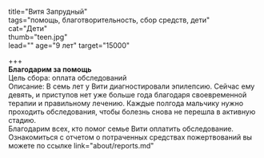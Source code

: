 title="Витя Запрудный"  
tags="помощь, благотворительность, сбор средств, дети"  
cat="Дети"  
thumb="teen.jpg"  
lead=""
age="9 лет"
target="15000"

+++  
**Благодарим за помощь**  
Цель сбора: оплата обследований  
Описание: В семь лет у Вити диагностировали эпилепсию. Сейчас ему девять, и приступов нет уже больше года благодаря своевременной терапии и правильному лечению. Каждые полгода мальчику нужно проходить обследования, чтобы болезнь снова не перешла в активную стадию.  
Благодарим всех, кто помог семье Вити оплатить обследование. Ознакомиться с отчетом о потраченных средствах пожертвований вы можете по ссылке link="about/reports.md"
